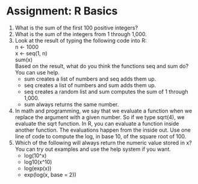 # Assignment: R Basics  

1. What is the sum of the first 100 positive integers?  
2. What is the sum of the integers from 1 through 1,000.  
3. Look at the result of typing the following code into R:  
    n <- 1000  
    x <- seq(1, n)  
    sum(x)  
   Based on the result, what do you think the functions seq and sum do? You can use help.  
    - sum creates a list of numbers and seq adds them up.  
    - seq creates a list of numbers and sum adds them up.  
    - seq creates a random list and sum computes the sum of 1 through 1,000.  
    - sum always returns the same number.
4. In math and programming, we say that we evaluate a function when we replace the argument with a given number. So if we type sqrt(4), we evaluate the sqrt function. In R, you can evaluate a function inside another function. The evaluations happen from the inside out. Use one line of code to compute the log, in base 10, of the square root of 100.  
5. Which of the following will always return the numeric value stored in x? You can try out examples and use the help system if you want.  
    - log(10^x)  
    - log10(x^10)  
    - log(exp(x))  
    - exp(log(x, base = 2))
